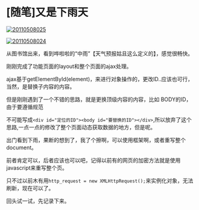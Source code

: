 # [随笔]又是下雨天

[![20110508025](https://attachment.soulteary.com/2011/05/09/20110508025.jpg "20110508025")](https://attachment.soulteary.com/2011/05/09/20110508025.jpg)

[![20110508024](https://attachment.soulteary.com/2011/05/09/20110508024.jpg "20110508024")](https://attachment.soulteary.com/2011/05/09/20110508024.jpg)

从图书馆出来，看到哗啦啦的“中雨”【天气预报姑且这么定义的】，感觉很畅快。

刚刚完成了功能页面的layout和整个页面的ajax处理。

ajax基于getElementById(element)，来进行对象操作的，更改ID..应该也可行，当然，是替换子内容的内容。

但是刚刚遇到了一个不错的思路，就是更换顶级内容的内容，比如 BODY的ID，由于要遵循规范

不可能写成`<div id="定位的ID"><body id="要替换的ID"></div>`,所以放弃了这个思路,一点一点的修改了整个页面动态获取数据的地方，但是呢。

出门看到下雨，果断的想到了，我了个擦啊，可以使用框架啊，或者重写整个document。

前者肯定可以，后者应该也可以吧，记得以前有的网页的加密方法就是使用javascript来重写整个页。

只不过以前木有用`http_request = new XMLHttpRequest();`来实例化对象，无法刷新，现在可以了。

回头试一试，先记录下来。


